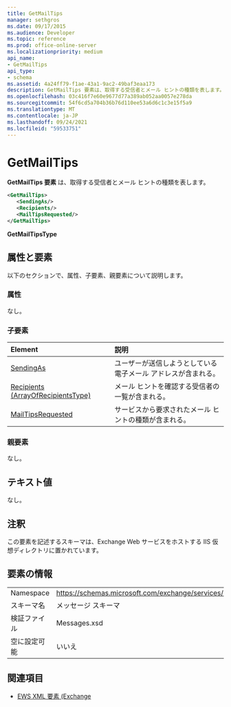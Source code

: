 ```yaml
---
title: GetMailTips
manager: sethgros
ms.date: 09/17/2015
ms.audience: Developer
ms.topic: reference
ms.prod: office-online-server
ms.localizationpriority: medium
api_name:
- GetMailTips
api_type:
- schema
ms.assetid: 4a24ff79-f1ae-43a1-9ac2-49baf3eaa173
description: GetMailTips 要素は、取得する受信者とメール ヒントの種類を表します。
ms.openlocfilehash: 03c416f7e60e9677d77a389ab052aa0057e278da
ms.sourcegitcommit: 54f6cd5a704b36b76d110ee53a6d6c1c3e15f5a9
ms.translationtype: MT
ms.contentlocale: ja-JP
ms.lasthandoff: 09/24/2021
ms.locfileid: "59533751"
---
```

# <a name="getmailtips"></a>GetMailTips

**GetMailTips 要素** は、取得する受信者とメール ヒントの種類を表します。 
  
```XML
<GetMailTips>
   <SendingAs/>
   <Recipients/>
   <MailTipsRequested/>
</GetMailTips>
```

 **GetMailTipsType**
## <a name="attributes-and-elements"></a>属性と要素

以下のセクションで、属性、子要素、親要素について説明します。
  
### <a name="attributes"></a>属性

なし。
  
### <a name="child-elements"></a>子要素

|**Element**|**説明**|
|:-----|:-----|
|[SendingAs](sendingas.md) <br/> |ユーザーが送信しようとしている電子メール アドレスが含まれる。  <br/> |
|[Recipients (ArrayOfRecipientsType)](recipients-arrayofrecipientstype.md) <br/> |メール ヒントを確認する受信者の一覧が含まれる。  <br/> |
|[MailTipsRequested](mailtipsrequested.md) <br/> |サービスから要求されたメール ヒントの種類が含まれる。  <br/> |
   
### <a name="parent-elements"></a>親要素

なし。
  
## <a name="text-value"></a>テキスト値

なし。
  
## <a name="remarks"></a>注釈

この要素を記述するスキーマは、Exchange Web サービスをホストする IIS 仮想ディレクトリに置かれています。
  
## <a name="element-information"></a>要素の情報

|||
|:-----|:-----|
|Namespace  <br/> |https://schemas.microsoft.com/exchange/services/2006/messages  <br/> |
|スキーマ名  <br/> |メッセージ スキーマ  <br/> |
|検証ファイル  <br/> |Messages.xsd  <br/> |
|空に設定可能  <br/> |いいえ  <br/> |
   
## <a name="see-also"></a>関連項目



- [EWS XML 要素 (Exchange](ews-xml-elements-in-exchange.md)

